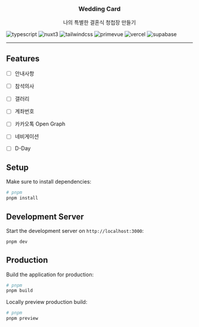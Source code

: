<h3 align="center">
Wedding Card
</h3>
<p align="center">
나의 특별한 결혼식 청첩장 만들기
</p>

![typescript](https://img.shields.io/badge/typescript-3178C6?style=for-the-badge&logo=typescript&logoColor=white)
![nuxt3](https://img.shields.io/badge/nuxt3-00DC82?style=for-the-badge&logo=nuxt.js&logoColor=white)
![tailwindcss](https://img.shields.io/badge/TailwindCss-06B6D4?style=for-the-badge&logo=tailwindcss&logoColor=white)
![primevue](https://img.shields.io/badge/primevue-41B883?style=for-the-badge&logo=primevue&logoColor=white)
![vercel](https://img.shields.io/badge/vercel-000000?style=for-the-badge&logo=vercel&logoColor=white)
![supabase](https://img.shields.io/badge/supabase-3FCF8E?style=for-the-badge&logo=supabase&logoColor=white)


---


## Features

- [ ] 안내사항
- [ ] 참석의사
- [ ] 갤러리
- [ ] 계좌번호
- [ ] 카카오톡 Open Graph
- [ ] 네비게이션
- [ ] D-Day


## Setup

Make sure to install dependencies:

```bash
# pnpm
pnpm install
```

## Development Server

Start the development server on `http://localhost:3000`:

```bash
pnpm dev
```

## Production

Build the application for production:

```bash
# pnpm
pnpm build
```

Locally preview production build:

```bash
# pnpm
pnpm preview
```
